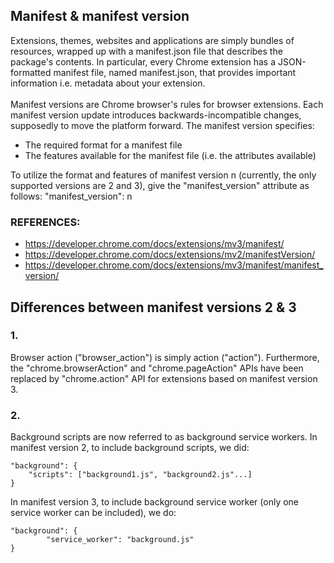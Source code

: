 ## Manifest & manifest version
Extensions, themes, websites and applications are simply bundles of resources, wrapped up with a manifest.json file that describes the package's contents. In particular, every Chrome extension has a JSON-formatted manifest file, named manifest.json, that provides important information i.e. metadata about your extension.
<br><br>
Manifest versions are Chrome browser's rules for browser extensions. Each manifest version update introduces backwards-incompatible changes, supposedly to move the platform forward. The manifest version specifies:

- The required format for a manifest file
-  The features available for the manifest file (i.e. the attributes available)

To utilize the format and features of manifest version n (currently, the only supported versions are 2 and 3), give the "manifest_version" attribute as follows:
"manifest_version": n

### REFERENCES:
- https://developer.chrome.com/docs/extensions/mv3/manifest/
- https://developer.chrome.com/docs/extensions/mv2/manifestVersion/
- https://developer.chrome.com/docs/extensions/mv3/manifest/manifest_version/

## Differences between manifest versions 2 & 3
### 1.
Browser action ("browser_action") is simply action ("action").  Furthermore, the "chrome.browserAction" and "chrome.pageAction" APIs have been replaced by "chrome.action" API for extensions based on manifest version 3.

### 2.
Background scripts are now referred to as background service workers. In manifest version 2, to include background scripts, we did:

```
"background": {
    "scripts": ["background1.js", "background2.js"...]
}
```

In manifest version 3, to include background service worker (only one service worker can be included), we do:

```
"background": {
        "service_worker": "background.js"
}
```
